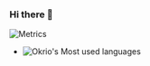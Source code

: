 ### Hi there 👋

<!--
**Okrio/Okrio** is a ✨ _special_ ✨ repository because its `README.md` (this file) appears on your GitHub profile.

Here are some ideas to get you started:

- 🔭 I’m currently working on ...
- 🌱 I’m currently learning ...
- 👯 I’m looking to collaborate on ...
- 🤔 I’m looking for help with ...
- 💬 Ask me about ...
- 📫 How to reach me: ...
- 😄 Pronouns: ...
- ⚡ Fun fact: ...
-->
![Metrics](https://metrics.lecoq.io/Okrio?template=classic&config.timezone=Asia%2FHangzhou)


 - ![Okrio's Most used languages](https://github-readme-stats.vercel.app/api/top-langs?username=Okrio&show_icons=true&count_private=true&theme=gotham)

